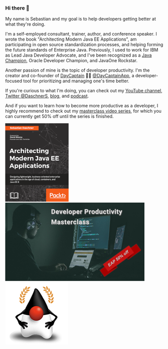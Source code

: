### Hi there 👋

My name is Sebastian and my goal is to help developers getting better at what they're doing.

I'm a self-employed consultant, trainer, author, and conference speaker.
I wrote the book "Architecting Modern Java EE Applications", am participating in open source standardization processes, and helping forming the future standards of Enterprise Java.
Previously, I used to work for IBM as Lead Java Developer Advocate, and I've been recognized as a [Java Champion](https://dev.java/community/jcs/), Oracle Developer Champion, and JavaOne Rockstar.

Another passion of mine is the topic of developer productivity.
I'm the creator and co-founder of [DayCaptain](https://daycaptain.com) 🧑‍✈️ [@DayCaptainApp](https://github.com/DayCaptainApp), a developer-focused tool for prioritizing and managing one's time better.

If you're curious to what I'm doing, you can check out my [YouTube channel](https://www.youtube.com/channel/UCG21GE2Go3vkj7mrs675ysA), [Twitter @DaschnerS](https://twitter.com/DaschnerS), [blog](https://blog.sebastian-daschner.com), and [podcast](https://anchor.fm/effective-developer).

And if you want to learn how to become more productive as a developer, I highly recommend to check out my [masterclass video series](https://blog.sebastian-daschner.com/entries/developer-productivity-masterclass-early-access), for which you can currently get 50% off until the series is finished.


[![Architecting Modern Java EE Applications](images/javaee_book_cover.png)](https://blog.sebastian-daschner.com/entries/book-modern-java-ee)&#160;&#160;
[![Developer Productivity Masterclass](images/productivity_course_teaser.png)](https://blog.sebastian-daschner.com/entries/developer-productivity-masterclass-early-access)&#160;&#160;
![Java Champions](images/javachampions.png)
